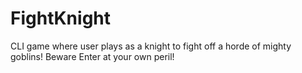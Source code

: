# FightKnight
CLI game where user plays as a knight to fight off a horde of mighty goblins! 
   Beware Enter at your own peril!

